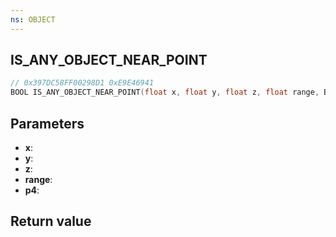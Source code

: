 ```yaml
---
ns: OBJECT
---
```

## IS_ANY_OBJECT_NEAR_POINT

```c
// 0x397DC58FF00298D1 0xE9E46941
BOOL IS_ANY_OBJECT_NEAR_POINT(float x, float y, float z, float range, BOOL p4);
```


## Parameters
* **x**: 
* **y**: 
* **z**: 
* **range**: 
* **p4**: 

## Return value
